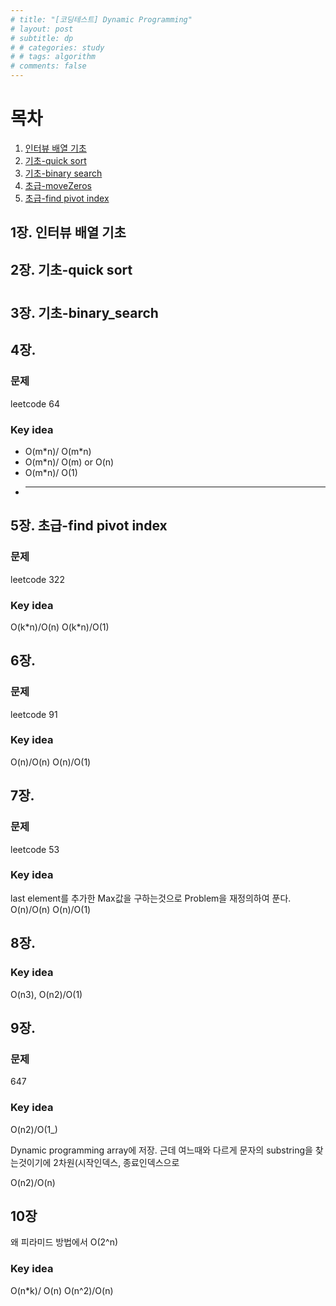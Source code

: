 ```yaml
---
# title: "[코딩테스트] Dynamic Programming"
# layout: post
# subtitle: dp
# # categories: study
# # tags: algorithm
# comments: false
---
```


# 목차
1. [인터뷰 배열 기초](#1장._인터뷰_배열_기초)
2. [기초-quick sort](#2장._기초-quick_sort)
3. [기초-binary search](#3장._기초-binary_search)
4. [초급-moveZeros](#4장._초급-moveZeros)  
5. [초급-find pivot index](#5장._초급-find_pivot_index)  
  
## 1장. 인터뷰 배열 기초

## 2장. 기초-quick sort
#
## 3장. 기초-binary_search

## 4장. 
### 문제
leetcode 64
### Key idea
- O(m\*n)/ O(m\*n)
- O(m\*n)/ O(m) or O(n)
- O(m\*n)/ O(1)
- <hr>

## 5장. 초급-find pivot index
### 문제
leetcode 322

### Key idea
O(k\*n)/O(n)
O(k\*n)/O(1)
## 6장.
### 문제
leetcode 91

### Key idea
O(n)/O(n)
O(n)/O(1)

## 7장.

### 문제
leetcode 53
### Key idea
last element를 추가한 Max값을 구하는것으로 Problem을 재정의하여 푼다.
O(n)/O(n)
O(n)/O(1)

## 8장.

### Key idea
O(n3), O(n2)/O(1)

## 9장.
### 문제
647
### Key idea
O(n2)/O(1_)

Dynamic programming array에 저장.
근데 여느때와 다르게 문자의 substring을 찾는것이기에 2차원(시작인덱스, 종료인덱스으로

O(n2)/O(n)

## 10장
왜 피라미드 방법에서 O(2^n)

### Key idea
O(n\*k)/ O(n)
O(n^2)/O(n)
